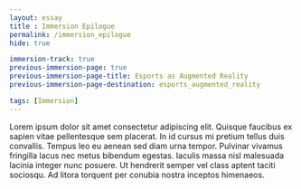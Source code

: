 ```yaml
--- 
layout: essay
title : Immersion Epilogue
permalink: /immersion_epilogue
hide: true

immersion-track: true
previous-immersion-page: true
previous-immersion-page-title: Esports as Augmented Reality
previous-immersion-page-destination: esports_augmented_reality

tags: [Immersion]
---
```


Lorem ipsum dolor sit amet consectetur adipiscing elit. Quisque faucibus ex sapien vitae pellentesque sem placerat. In id cursus mi pretium tellus duis convallis. Tempus leo eu aenean sed diam urna tempor. Pulvinar vivamus fringilla lacus nec metus bibendum egestas. Iaculis massa nisl malesuada lacinia integer nunc posuere. Ut hendrerit semper vel class aptent taciti sociosqu. Ad litora torquent per conubia nostra inceptos himenaeos.
